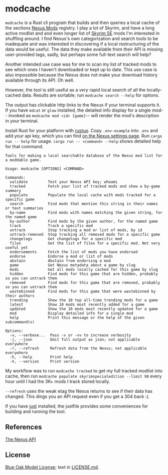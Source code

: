 # modcache

`modcache` is a Rust cli program that builds and then queries a local cache of the sections [Nexus Mods](https://www.nexusmods.com) registry. I play a lot of Skyrim, and have a long active modlist and and even longer list of [Skyrim SE](https://www.nexusmods.com/skyrimspecialedition) mods I'm interested in shuffling around. I find Nexus's own categorization and search tools to be inadequate and was interested in discovering if a local restructuring of the data would be useful. The data they make available from their API is missing user-provided tags, sadly, but perhaps some full-text search will help?

Another intended use case was for me to scan my list of tracked mods to see which ones I haven't downloaded or kept up to date. This use case is also impossible because the Nexus does not make your download history available through its API. Oh well.

However, the tool is still useful as a *very* rapid local search of all the locally-cached data. Results are sortable; run `modcache search --help` for options.

The output has clickable http links to the Nexus if your terminal supports it. If you have `mdcat` or `glow` installed, the detailed info display for a single mod-- invoked as `modcache mod <id> [game]`-- will render the mod's description in your terminal.

Install Rust for your platform with [rustup](https://rustup.rs). Copy `.env-example` into `.env` and add your api key, which you can find [on the Nexus settings page](https://www.nexusmods.com/users/myaccount?tab=api). Run `cargo run -- help` for usage. `cargo run -- <command> --help` shows detailed help for that command.

```text
Tools for making a local searchable database of the Nexus mod list for a moddable game.

Usage: modcache [OPTIONS] <COMMAND>

Commands:
  validate         Test your Nexus API key; whoami
  tracked          Fetch your list of tracked mods and show a by-game summary
  populate         Populate the local cache with mods tracked for a specific game
  search           Find mods that mention this string in their names or text summaries
  by-name          Find mods with names matching the given string, for the named game
  by-author        Find mods by the given author, for the named game
  track            Track a specific mod
  untrack          Stop tracking a mod or list of mods, by id
  untrack-removed  Stop tracking all removed mods for a specific game
  changelogs       Get changelogs for a specific mod
  files            Get the list of files for a specific mod. Not very useful yet
  endorsements     Fetch the list of mods you have endorsed
  endorse          Endorse a mod or list of mods
  abstain          Abstain from endorsing a mod
  game             Get Nexus metadata about a game by slug
  mods             Get all mods locally cached for this game by slug
  hidden           Find mods for this game that are hidden, probably so you can untrack them
  removed          Find mods for this game that are removed, probably so you can untrack them
  wastebinned      Find mods for this game that were wastebinned by their authors
  trending         Show the 10 top all-time trending mods for a game
  latest           Show 10 mods most recently added for a game
  updated          Show the 10 mods most recently updated for a game
  mod              Display detailed info for a single mod
  help             Print this message or the help of the given subcommand(s)

Options:
  -v, --verbose...  Pass -v or -vv to increase verbosity
  -j, --json        Emit full output as json; not applicable everywhere
  -r, --refresh     Refresh data from the Nexus; not applicable everywhere
  -h, --help        Print help
  -V, --version     Print version
```

My workflow was to run `modcache tracked` to get my full tracked modlist into cache, then run `modcache populate skyrimspecialedition --limit 90` every hour until I had the 3K+ mods I track stored locally.

`--refresh` uses the weak etag the Nexus returns to see if their data has changed. This dings you an API request even if you get a 304 back :(.

If you have [just](https://github.com/casey/just) installed, the justfile provides some conveniences for building and running the tool.

## References

[The Nexus API](https://app.swaggerhub.com/apis-docs/NexusMods/nexus-mods_public_api_params_in_form_data/1.0#/)

## License

[Blue Oak Model License](https://blueoakcouncil.org/license/1.0.0); text in [LICENSE.md](./LICENSE.md).
